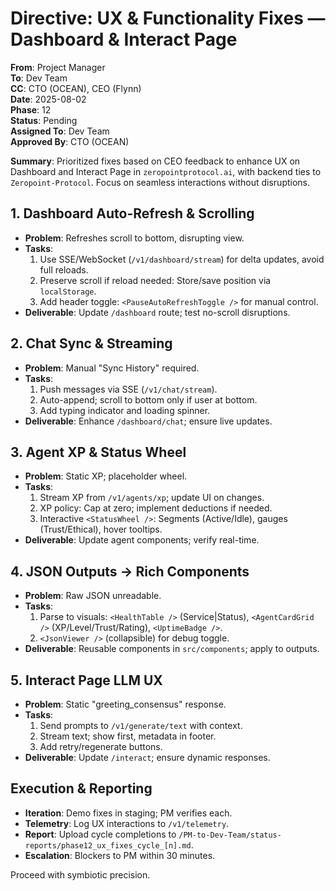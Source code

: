 # Directive: UX & Functionality Fixes — Dashboard & Interact Page

**From**: Project Manager  
**To**: Dev Team  
**CC**: CTO (OCEAN), CEO (Flynn)  
**Date**: 2025-08-02  
**Phase**: 12  
**Status**: Pending  
**Assigned To**: Dev Team  
**Approved By**: CTO (OCEAN)

**Summary**: Prioritized fixes based on CEO feedback to enhance UX on Dashboard and Interact Page in `zeropointprotocol.ai`, with backend ties to `Zeropoint-Protocol`. Focus on seamless interactions without disruptions.

## 1. Dashboard Auto-Refresh & Scrolling
- **Problem**: Refreshes scroll to bottom, disrupting view.  
- **Tasks**:  
  1. Use SSE/WebSocket (`/v1/dashboard/stream`) for delta updates, avoid full reloads.  
  2. Preserve scroll if reload needed: Store/save position via `localStorage`.  
  3. Add header toggle: `<PauseAutoRefreshToggle />` for manual control.  
- **Deliverable**: Update `/dashboard` route; test no-scroll disruptions.

## 2. Chat Sync & Streaming
- **Problem**: Manual "Sync History" required.  
- **Tasks**:  
  1. Push messages via SSE (`/v1/chat/stream`).  
  2. Auto-append; scroll to bottom only if user at bottom.  
  3. Add typing indicator and loading spinner.  
- **Deliverable**: Enhance `/dashboard/chat`; ensure live updates.

## 3. Agent XP & Status Wheel
- **Problem**: Static XP; placeholder wheel.  
- **Tasks**:  
  1. Stream XP from `/v1/agents/xp`; update UI on changes.  
  2. XP policy: Cap at zero; implement deductions if needed.  
  3. Interactive `<StatusWheel />`: Segments (Active/Idle), gauges (Trust/Ethical), hover tooltips.  
- **Deliverable**: Update agent components; verify real-time.

## 4. JSON Outputs → Rich Components
- **Problem**: Raw JSON unreadable.  
- **Tasks**:  
  1. Parse to visuals: `<HealthTable />` (Service|Status), `<AgentCardGrid />` (XP/Level/Trust/Rating), `<UptimeBadge />`.  
  2. `<JsonViewer />` (collapsible) for debug toggle.  
- **Deliverable**: Reusable components in `src/components`; apply to outputs.

## 5. Interact Page LLM UX
- **Problem**: Static "greeting_consensus" response.  
- **Tasks**:  
  1. Send prompts to `/v1/generate/text` with context.  
  2. Stream text; show first, metadata in footer.  
  3. Add retry/regenerate buttons.  
- **Deliverable**: Update `/interact`; ensure dynamic responses.

## Execution & Reporting
- **Iteration**: Demo fixes in staging; PM verifies each.  
- **Telemetry**: Log UX interactions to `/v1/telemetry`.  
- **Report**: Upload cycle completions to `/PM-to-Dev-Team/status-reports/phase12_ux_fixes_cycle_[n].md`.  
- **Escalation**: Blockers to PM within 30 minutes.

Proceed with symbiotic precision. 
